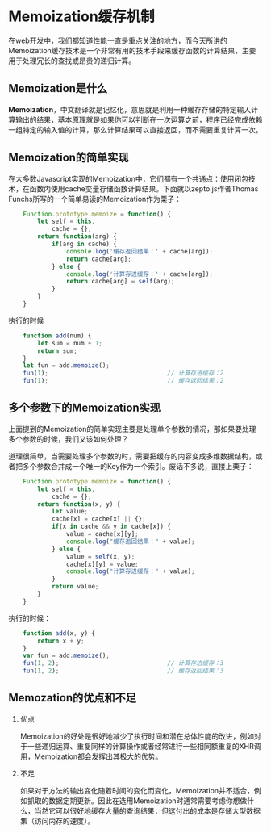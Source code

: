 # Memoization缓存机制

在web开发中，我们都知道性能一直是重点关注的地方，而今天所讲的Memoization缓存技术是一个非常有用的技术手段来缓存函数的计算结果，主要用于处理冗长的查找或昂贵的递归计算。

## Memoization是什么

**Memoization**，中文翻译就是记忆化，意思就是利用一种缓存存储的特定输入计算输出的结果，基本原理就是如果你可以判断在一次运算之前，程序已经完成依赖一组特定的输入值的计算，那么计算结果可以直接返回，而不需要重复计算一次。

## Memoization的简单实现

在大多数Javascript实现的Memoization中，它们都有一个共通点：使用闭包技术，在函数内使用cache变量存储函数计算结果。下面就以zepto.js作者Thomas Funchs所写的一个简单易读的Memoization作为栗子：

```javascript
    Function.prototype.memoize = function() {
        let self = this,
            cache = {};
        return function(arg) {
            if(arg in cache) {
                console.log('缓存返回结果：' + cache[arg]);
                return cache[arg];
            } else {
                console.log('计算存进缓存：' + cache[arg]);
                return cache[arg] = self(arg);
            }
        }
    }
```

执行的时候

```javascript
    function add(num) {
        let sum = num + 1;
        return sum;
    }
    let fun = add.memoize();
    fun(1);                                 // 计算存进缓存：2
    fun(1);                                 // 缓存返回结果：2
```

## 多个参数下的Memoization实现

上面提到的Memoization的简单实现主要是处理单个参数的情况，那如果要处理多个参数的时候，我们又该如何处理？

道理很简单，当需要处理多个参数的时，需要把缓存的内容变成多维数据结构，或者把多个参数合并成一个唯一的Key作为一个索引。废话不多说，直接上栗子：

```javascript
    Function.prototype.memoize = function() {
        let self = this,
            cache = {};
        return function(x, y) {
            let value;
            cache[x] = cache[x] || {};
            if(x in cache && y in cache[x]) {
                value = cache[x][y];
                console.log("缓存返回结果：" + value);
            } else {
                value = self(x, y);
                cache[x][y] = value;
                console.log("计算存进缓存：" + value);
            }
            return value;
        }
    }
```

执行的时候：

```javascript
    function add(x, y) {
        return x + y;
    }
    var fun = add.memoize();
    fun(1, 2);                              // 计算存进缓存：3
    fun(1, 2);                              // 缓存返回结果：3
```


## Memozation的优点和不足

 1. 优点

    Memoization的好处是很好地减少了执行时间和潜在总体性能的改进，例如对于一些递归运算、重复同样的计算操作或者经常进行一些相同额重复的XHR调用，Memoization都会发挥出其极大的优势。
    
    

 2. 不足

    如果对于方法的输出变化随着时间的变化而变化，Memoization并不适合，例如抓取的数据定期更新。因此在选用Memoization时通常需要考虑你想做什么，当然它可以很好地缓存大量的查询结果，但这付出的成本是存储大型数据集（访问内存的速度）。